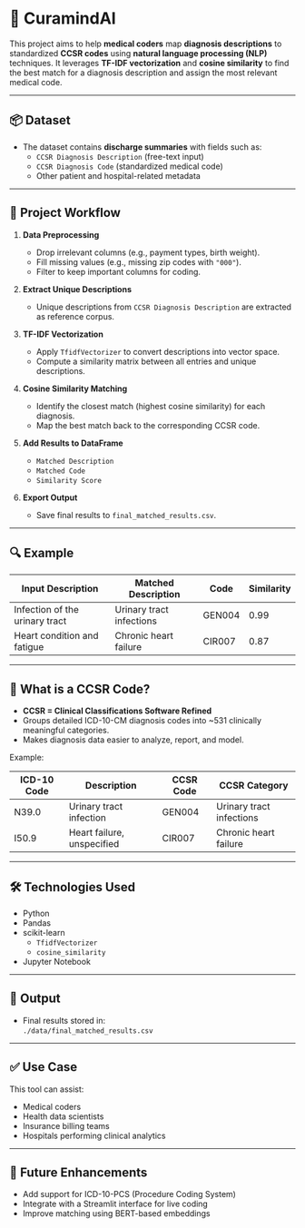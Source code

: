 # 🏥 CuramindAI

This project aims to help **medical coders** map **diagnosis descriptions** to standardized **CCSR codes** using **natural language processing (NLP)** techniques. It leverages **TF-IDF vectorization** and **cosine similarity** to find the best match for a diagnosis description and assign the most relevant medical code.

---

## 📦 Dataset

- The dataset contains **discharge summaries** with fields such as:
  - `CCSR Diagnosis Description` (free-text input)
  - `CCSR Diagnosis Code` (standardized medical code)
  - Other patient and hospital-related metadata

---

## 🧠 Project Workflow

1. **Data Preprocessing**
   - Drop irrelevant columns (e.g., payment types, birth weight).
   - Fill missing values (e.g., missing zip codes with `"000"`).
   - Filter to keep important columns for coding.

2. **Extract Unique Descriptions**
   - Unique descriptions from `CCSR Diagnosis Description` are extracted as reference corpus.

3. **TF-IDF Vectorization**
   - Apply `TfidfVectorizer` to convert descriptions into vector space.
   - Compute a similarity matrix between all entries and unique descriptions.

4. **Cosine Similarity Matching**
   - Identify the closest match (highest cosine similarity) for each diagnosis.
   - Map the best match back to the corresponding CCSR code.

5. **Add Results to DataFrame**
   - `Matched Description`
   - `Matched Code`
   - `Similarity Score`

6. **Export Output**
   - Save final results to `final_matched_results.csv`.

---

## 🔍 Example

| Input Description                | Matched Description         | Code   | Similarity |
|----------------------------------|------------------------------|--------|------------|
| Infection of the urinary tract  | Urinary tract infections     | GEN004 | 0.99       |
| Heart condition and fatigue     | Chronic heart failure        | CIR007 | 0.87       |

---

## 📖 What is a CCSR Code?

- **CCSR = Clinical Classifications Software Refined**
- Groups detailed ICD-10-CM diagnosis codes into ~531 clinically meaningful categories.
- Makes diagnosis data easier to analyze, report, and model.

Example:

| ICD-10 Code | Description                     | CCSR Code | CCSR Category            |
|-------------|---------------------------------|-----------|--------------------------|
| N39.0       | Urinary tract infection         | GEN004    | Urinary tract infections |
| I50.9       | Heart failure, unspecified      | CIR007    | Chronic heart failure    |

---

## 🛠 Technologies Used

- Python
- Pandas
- scikit-learn
  - `TfidfVectorizer`
  - `cosine_similarity`
- Jupyter Notebook

---

## 📁 Output

- Final results stored in:  
  `./data/final_matched_results.csv`

---

## ✅ Use Case

This tool can assist:
- Medical coders
- Health data scientists
- Insurance billing teams
- Hospitals performing clinical analytics

---

## 📌 Future Enhancements

- Add support for ICD-10-PCS (Procedure Coding System)
- Integrate with a Streamlit interface for live coding
- Improve matching using BERT-based embeddings

